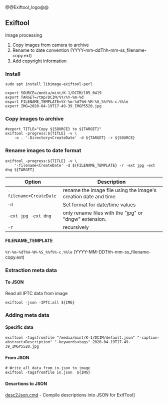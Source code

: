 
@@Exiftool_logo@@

## Exiftool

Image processing

1. Copy images from camera to archive
1. Rename to date convention (YYYY-mm-ddThh-mm-ss_filename-copy.ext)
1. Add copyright information


### Install

```console
sudo apt install libimage-exiftool-perl
```

```console
export SOURCE=/media/mint/K-1/DCIM/105_0419
export TARGET=/tmp/DCIM/%Y/%Y-%m-%d
export FILENAME_TEMPLATE=%Y-%m-%dT%H-%M-%S_%%f%%-c.%%le
export IMG=2020-04-19T17-49-39_IMGP5520.jpg
```

### Copy images to archive
```console
#export TITLE="Copy ${SOURCE} to ${TARGET}"
exiftool -progress:${TITLE} -v \
    -o . '-Directory<CreateDate' -d ${TARGET} -r ${SOURCE}
```


### Rename images to date format

```console
exiftool -progress:${TITLE} -v \
    '-filename<CreateDate' -d ${FILENAME_TEMPLATE} -r -ext jpg -ext dng ${TARGET}
```

Option | Description
---|---
`-filename<CreateDate` | rename the image file using the image's creation date and time.
`-d` |Set format for date/time values
`-ext jpg -ext dng`| only rename files with the "jpg" or "dngw" extension.
`-r`|recursively

#### FILENAME_TEMPLATE

`%Y-%m-%dT%H-%M-%S_%%f%%-c.%%le` (YYYY-MM-DDThh-mm-ss_filename-copy.ext)


### Extraction meta data

#### To JSON

Read all IPTC data from image
```console
exiftool -json -IPTC:all ${IMG}
```

### Adding meta data

#### Specific data
```console
exiftool -tagsfromfile "/media/mint/K-1/DCIM/default.json" "-caption-abstract<Description" "-keywords<tags" 2020-04-19T17-49-39_IMGP5520.jpg
```

#### From JSON

```console
# Write all data from in.json to image
exiftool -tagsfromfile in.json  ${IMG}
```


#### Descrtions to JSON

[desc2Json.cmd](desc2Json.cmd) - Compile descriptions into JSON for ExifTool]


